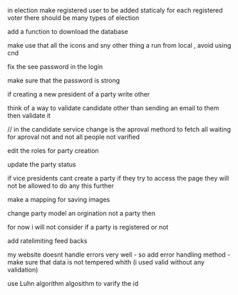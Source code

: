 in election make registered user to be added staticaly for each registered voter 
there should be many types of election

add a function to download the database

make use that all the icons and sny other thing a run from local , avoid using cnd

fix the see password in the login

make sure that the password is strong

if creating a new president of a party write other

think of a way to validate candidate other than sending an email to them then validate it

// in the candidate service change is the aproval methord to fetch all waiting for aproval not and not all people not varified

edit the roles for party creation 
 
 update the party status 

 if vice presidents cant create a party if they try to access the page they will not be allowed to do any this further

 make a mapping for saving images 

 change party model an orgination not a party then 

 for now i will not consider if a party is registered or not

 add ratelimiting feed backs 

 my website doesnt handle errors very well 
    - so add error handling method 
    - make sure that data is not tempered whith (i used valid without any validation)

use Luhn algorithm algosithm to varify the id
